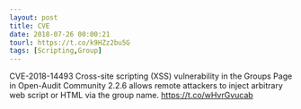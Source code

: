 ```yaml
---
layout: post
title: CVE
date: 2018-07-26 00:00:21
tourl: https://t.co/k9HZz2bu5G
tags: [Scripting,Group]
---
```

CVE-2018-14493 Cross-site scripting (XSS) vulnerability in the Groups Page in Open-Audit Community 2.2.6 allows remote attackers to inject arbitrary web script or HTML via the group name.  https://t.co/wHvrGvucab